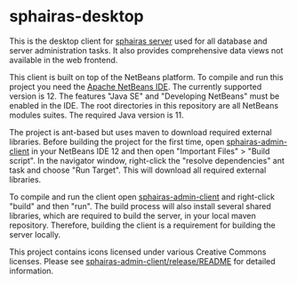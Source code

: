 # sphairas-desktop
This is the desktop client for [sphairas server](https://github.com/sphairas/sphairas-server) used for all database and server administration tasks. It also provides comprehensive data views not available in the web frontend.

This client is built on top of the NetBeans platform. To compile and run this project you need the [Apache NetBeans IDE](https://netbeans.apache.org/). The currently supported version is 12. The features "Java SE" and "Developing NetBeans" must be enabled in the IDE. The root directories in this repository are all NetBeans modules suites. The required Java version is 11.

The project is ant-based but uses maven to download required external libraries. Before building the project for the first time, open [sphairas-admin-client](sphairas-admin-client) in your NetBeans IDE 12 and then open "Important Files" > "Build script". In the navigator window, right-click the "resolve dependencies" ant task and choose "Run Target". This will download all required external libraries. 

To compile and run the client open [sphairas-admin-client](sphairas-admin-client) and right-click "build" and then "run". The build process will also install several shared libraries, which are required to build the server, in your local maven repository. Therefore, building the client is a requirement for building the server locally.

This project contains icons licensed under various Creative Commons licenses. Please see [sphairas-admin-client/release/README](sphairas-admin-client/release/README) for detailed information.
